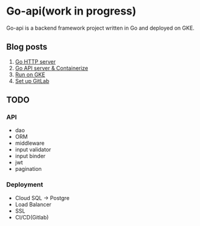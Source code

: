 # Go-api(work in progress)

Go-api is a backend framework project written in Go and deployed on GKE.

## Blog posts

1. [Go HTTP server](https://www.leewei.co/posts/2020/go-app-from-scratch-p1/)
1. [Go API server & Containerize](https://www.leewei.co/posts/2020/go-app-from-scratch-p2/)
1. [Run on GKE](https://www.leewei.co/posts/2020/go-app-from-scratch-p3/)
1. [Set up GitLab](https://www.leewei.co/posts/2020/go-app-from-scratch-p4/)

## TODO

### API

* dao
* ORM
* middleware
* input validator
* input binder
* jwt
* pagination

### Deployment

* Cloud SQL -> Postgre
* Load Balancer
* SSL
* CI/CD(Gitlab)

